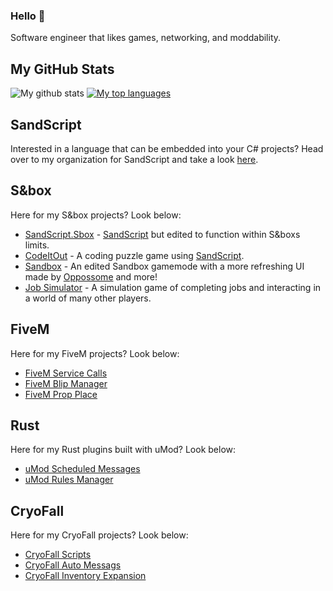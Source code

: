 ### Hello 👋
Software engineer that likes games, networking, and moddability.

## My GitHub Stats
![My github stats](https://github-readme-stats.vercel.app/api?username=peter-r-g&count_private=true&show_icons=true&theme=dark)
[![My top languages](https://github-readme-stats.vercel.app/api/top-langs/?username=peter-r-g&layout=compact&theme=dark&langs_count=6)](https://github.com/peter-r-g/github-readme-stats)

## SandScript
Interested in a language that can be embedded into your C# projects? Head over to my organization for SandScript and take a look [here](https://github.com/SandScript).

## S&box
Here for my S&box projects? Look below:
* [SandScript.Sbox](https://github.com/peter-r-g/SandScript.Sbox) - [SandScript](https://github.com/SandScript) but edited to function within S&boxs limits.
* [CodeItOut](https://github.com/peter-r-g/CodeItOut) - A coding puzzle game using [SandScript](https://github.com/SandScript).
* [Sandbox](https://github.com/peter-r-g/Sandbox) - An edited Sandbox gamemode with a more refreshing UI made by [Oppossome](https://github.com/Oppossome) and more!
* [Job Simulator](https://github.com/peter-r-g/SBox-Job-Simulator) - A simulation game of completing jobs and interacting in a world of many other players.

## FiveM
Here for my FiveM projects? Look below:
* [FiveM Service Calls](https://github.com/peter-r-g/FiveM-servicecalls)
* [FiveM Blip Manager](https://github.com/peter-r-g/FiveM-blipmanager)
* [FiveM Prop Place](https://github.com/peter-r-g/FiveM-PropPlace)

## Rust
Here for my Rust plugins built with uMod? Look below:
* [uMod Scheduled Messages](https://github.com/peter-r-g/uMod.ScheduledMessages)
* [uMod Rules Manager](https://github.com/peter-r-g/uMod.RulesManager)

## CryoFall
Here for my CryoFall projects? Look below:
* [CryoFall Scripts](https://github.com/peter-r-g/CryoFall-Scripts)
* [CryoFall Auto Messags](https://github.com/peter-r-g/CryoFall-AutoMessages)
* [CryoFall Inventory Expansion](https://github.com/peter-r-g/CryoFall-InventoryExpansion)
